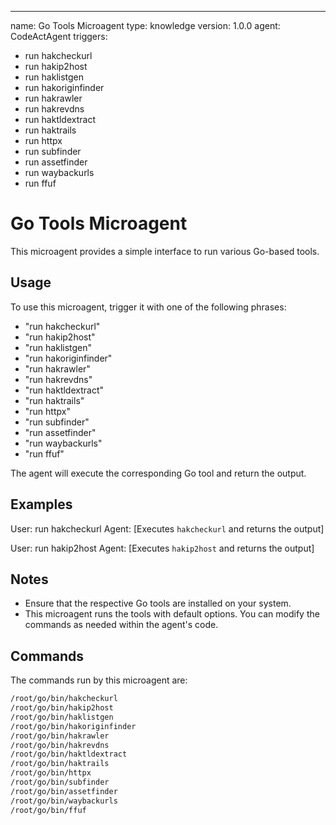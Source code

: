 

---
name: Go Tools Microagent
type: knowledge
version: 1.0.0
agent: CodeActAgent
triggers:
  - run hakcheckurl
  - run hakip2host
  - run haklistgen
  - run hakoriginfinder
  - run hakrawler
  - run hakrevdns
  - run haktldextract
  - run haktrails
  - run httpx
  - run subfinder
  - run assetfinder
  - run waybackurls
  - run ffuf

# Go Tools Microagent

This microagent provides a simple interface to run various Go-based tools.

## Usage

To use this microagent, trigger it with one of the following phrases:
- "run hakcheckurl"
- "run hakip2host"
- "run haklistgen"
- "run hakoriginfinder"
- "run hakrawler"
- "run hakrevdns"
- "run haktldextract"
- "run haktrails"
- "run httpx"
- "run subfinder"
- "run assetfinder"
- "run waybackurls"
- "run ffuf"

The agent will execute the corresponding Go tool and return the output.

## Examples

User: run hakcheckurl
Agent: [Executes `hakcheckurl` and returns the output]

User: run hakip2host
Agent: [Executes `hakip2host` and returns the output]

## Notes

- Ensure that the respective Go tools are installed on your system.
- This microagent runs the tools with default options. You can modify the commands as needed within the agent's code.

## Commands

The commands run by this microagent are:
```bash
/root/go/bin/hakcheckurl
/root/go/bin/hakip2host
/root/go/bin/haklistgen
/root/go/bin/hakoriginfinder
/root/go/bin/hakrawler
/root/go/bin/hakrevdns
/root/go/bin/haktldextract
/root/go/bin/haktrails
/root/go/bin/httpx
/root/go/bin/subfinder
/root/go/bin/assetfinder
/root/go/bin/waybackurls
/root/go/bin/ffuf
```









